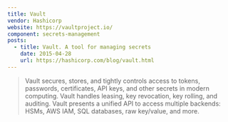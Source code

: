 ```yaml
---
title: Vault
vendor: Hashicorp
website: https://vaultproject.io/
component: secrets-management
posts:
  - title: Vault. A tool for managing secrets
    date: 2015-04-28
    url: https://hashicorp.com/blog/vault.html
---
```

> Vault secures, stores, and tightly controls access to tokens, passwords, certificates, API keys, and other secrets in modern computing. Vault handles leasing, key revocation, key rolling, and auditing. Vault presents a unified API to access multiple backends: HSMs, AWS IAM, SQL databases, raw key/value, and more.
